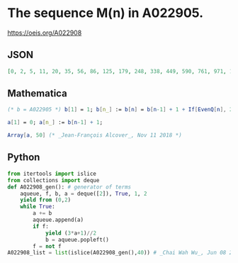 # The sequence M\(n\) in A022905\.
https://oeis.org/A022908
## JSON
```JSON
[0, 2, 5, 11, 20, 35, 56, 86, 125, 179, 248, 338, 449, 590, 761, 971, 1220, 1523, 1880, 2306, 2801, 3386, 4061, 4847, 5744, 6782, 7961, 9311, 10832, 12563, 14504, 16694, 19133, 21875, 24920, 28322, 32081, 36266, 40877, 45983, 51584]
```
## Mathematica
```Mathematica
(* b = A022905 *) b[1] = 1; b[n_] := b[n] = b[n-1] + 1 + If[EvenQ[n], 2 b[n/2], b[(n-1)/2] + b[(n+1)/2]];
```
```Mathematica
a[1] = 0; a[n_] := b[n-1] + 1;
```
```Mathematica
Array[a, 50] (* _Jean-François Alcover_, Nov 11 2018 *)
```
## Python
```Python
from itertools import islice
from collections import deque
def A022908_gen(): # generator of terms
    aqueue, f, b, a = deque([2]), True, 1, 2
    yield from (0,2)
    while True:
        a += b
        aqueue.append(a)
        if f:
            yield (3*a+1)//2
            b = aqueue.popleft()
        f = not f
A022908_list = list(islice(A022908_gen(),40)) # _Chai Wah Wu_, Jun 08 2022
```
